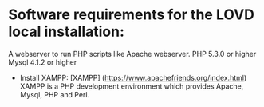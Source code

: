 # Software requirements for the LOVD local installation:
A webserver to run PHP scripts like Apache webserver.
PHP 5.3.0 or higher
Mysql 4.1.2 or higher

* Install XAMPP:
[XAMPP] (https://www.apachefriends.org/index.html)
XAMPP is a PHP development environment which provides Apache, Mysql, PHP and Perl.
